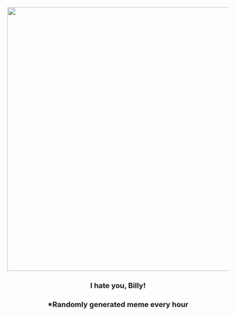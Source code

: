 <p align="center">
        <img src="https://i.redd.it/df4yomf3o6x91.png" width="600" height="600">
        </p>
        <h3 align="center">I hate you, Billy!</h3>
        <h3 align="center">*Randomly generated meme every hour</h3>
    